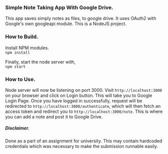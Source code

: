 ### Simple Note Taking App With Google Drive.
This app saves simply notes as files, to google drive. It uses OAuth2 with Google's own googleapi module. This is a NodeJS project.

### How to Build.
Install NPM modules.<br>
`npm install`

Finally, start the node server with,<br>
`npm start`

### How to Use.
Node server will now be listening on port 3000. Visit `http://localhost:3000` on your browser and click on Login button. This will take you to Google Login Page. Once you have logged in successfully, request will be redirected to `http://localhost:3000/authenticate`, which will then fetch an access token and redirect you to `http://localhost:3000/note`. This is where you can add a note and post it to Google Drive.

##### Disclaimer.
Done as a part of an assignment for university. This may contain hardcoded credentials which was necessary to make the submission runnable easily.